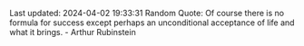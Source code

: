 Last updated: 2024-04-02 19:33:31
Random Quote: Of course there is no formula for success except perhaps an unconditional acceptance of life and what it brings. - Arthur Rubinstein